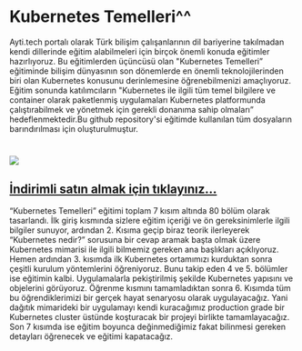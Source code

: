 # Kubernetes Temelleri^^

Ayti.tech portalı olarak Türk bilişim çalışanlarının dil bariyerine takılmadan kendi dillerinde eğitim alabilmeleri için birçok önemli konuda eğitimler hazırlıyoruz. Bu eğitimlerden üçüncüsü olan "Kubernetes Temelleri” eğitiminde bilişim dünyasının son dönemlerde en önemli teknolojilerinden biri olan Kubernetes konusunu derinlemesine öğrenebilmenizi amaçlıyoruz. Eğitim sonunda katılımcıların "Kubernetes ile ilgili tüm temel bilgilere ve container olarak paketlenmiş uygulamaları Kubernetes platformunda çalıştırabilmek ve yönetmek için gerekli donanıma sahip olmaları” hedeflenmektedir.Bu github repository'si eğitimde kullanılan tüm dosyaların barındırılması için oluşturulmuştur.


# <img src="./banner.jpg">


##  <a href="https://ayti.tech/k8s">İndirimli satın almak için tıklayınız...</a>



“Kubernetes Temelleri” eğitimi toplam 7 kısım altında 80 bölüm olarak tasarlandı. İlk giriş kısmında sizlere eğitim içeriği ve ön gereksinimlerle ilgili bilgiler sunuyor, ardından 2. Kısıma geçip biraz teorik ilerleyerek “Kubernetes nedir?” sorusuna bir cevap aramak başta olmak üzere Kubernetes mimarisi ile ilgili bilmemiz gereken ana başlıkları açıklıyoruz. Hemen ardından 3. kısımda ilk Kubernetes ortamımızı kurduktan sonra çeşitli kurulum yöntemlerini öğreniyoruz. Bunu takip eden 4 ve 5. bölümler ise eğitimin kalbi. Uygulamalarla pekiştirilmiş şekilde Kubernetes yapısını ve objelerini görüyoruz. Öğrenme kısmını tamamladıktan sonra 6. Kısımda tüm bu öğrendiklerimizi bir gerçek hayat senaryosu olarak uygulayacağız. Yani dağıtık mimarideki bir uygulamayı kendi kuracağımız production grade bir Kubernetes cluster üstünde koşturacak bir projeyi birlikte tamamlayacağız. Son 7 kısımda ise eğitim boyunca değinmediğimiz fakat bilinmesi gereken detayları öğrenecek ve eğitimi kapatacağız.
